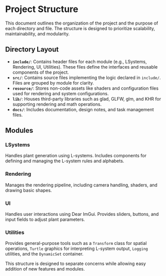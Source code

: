 # Project Structure

This document outlines the organization of the project and the purpose of each directory and file. The structure is designed to prioritize scalability, maintainability, and modularity.

## Directory Layout
- **`include/`**: Contains header files for each module (e.g., LSystems, Rendering, UI, Utilities). These files define the interfaces and reusable components of the project.
- **`src/`**: Contains source files implementing the logic declared in `include/`. Files are grouped by module for clarity.
- **`resource/`**: Stores non-code assets like shaders and configuration files used for rendering and system configurations.
- **`lib/`**: Houses third-party libraries such as glad, GLFW, glm, and KHR for supporting rendering and math operations.
- **`docs/`**: Includes documentation, design notes, and task management files.

## Modules
### **LSystems**
Handles plant generation using L-systems. Includes components for defining and managing the L-system rules and alphabets.

### **Rendering**
Manages the rendering pipeline, including camera handling, shaders, and drawing basic shapes.

### **UI**
Handles user interactions using Dear ImGui. Provides sliders, buttons, and input fields to adjust plant parameters.

### **Utilities**
Provides general-purpose tools such as a `Transform` class for spatial operations, `Turtle` graphics for interpreting L-system output, `Logging` utilities, and the `DynamicSet` container.

This structure is designed to separate concerns while allowing easy addition of new features and modules.
